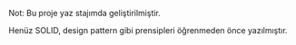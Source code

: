 Not: Bu proje yaz stajımda geliştirilmiştir. 

Henüz SOLID, design pattern gibi prensipleri öğrenmeden önce yazılmıştır. 
